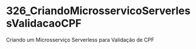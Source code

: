 # 326_CriandoMicrosservicoServerlessValidacaoCPF
Criando um Microsserviço Serverless para Validação de CPF
